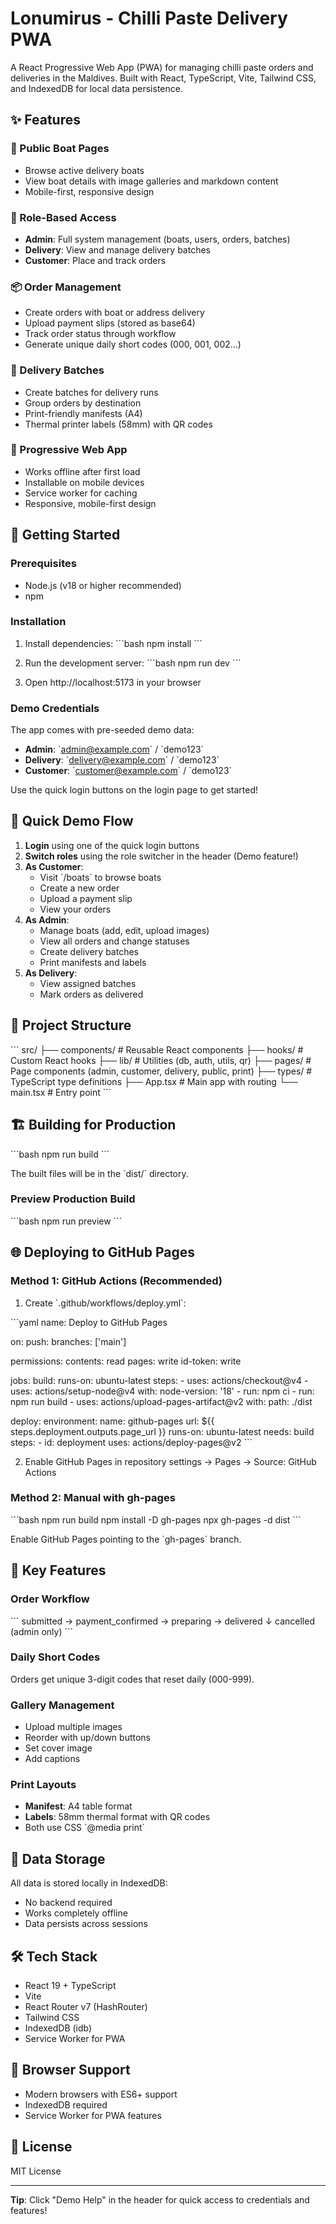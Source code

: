 # Lonumirus - Chilli Paste Delivery PWA

A React Progressive Web App (PWA) for managing chilli paste orders and deliveries in the Maldives. Built with React, TypeScript, Vite, Tailwind CSS, and IndexedDB for local data persistence.

## ✨ Features

### 🚢 Public Boat Pages
- Browse active delivery boats
- View boat details with image galleries and markdown content
- Mobile-first, responsive design

### 👥 Role-Based Access
- **Admin**: Full system management (boats, users, orders, batches)
- **Delivery**: View and manage delivery batches
- **Customer**: Place and track orders

### 📦 Order Management
- Create orders with boat or address delivery
- Upload payment slips (stored as base64)
- Track order status through workflow
- Generate unique daily short codes (000, 001, 002...)

### 🚚 Delivery Batches
- Create batches for delivery runs
- Group orders by destination
- Print-friendly manifests (A4)
- Thermal printer labels (58mm) with QR codes

### 📱 Progressive Web App
- Works offline after first load
- Installable on mobile devices
- Service worker for caching
- Responsive, mobile-first design

## 🚀 Getting Started

### Prerequisites
- Node.js (v18 or higher recommended)
- npm

### Installation

1. Install dependencies:
\`\`\`bash
npm install
\`\`\`

2. Run the development server:
\`\`\`bash
npm run dev
\`\`\`

3. Open http://localhost:5173 in your browser

### Demo Credentials

The app comes with pre-seeded demo data:

- **Admin**: \`admin@example.com\` / \`demo123\`
- **Delivery**: \`delivery@example.com\` / \`demo123\`
- **Customer**: \`customer@example.com\` / \`demo123\`

Use the quick login buttons on the login page to get started!

## 🎯 Quick Demo Flow

1. **Login** using one of the quick login buttons
2. **Switch roles** using the role switcher in the header (Demo feature!)
3. **As Customer**:
   - Visit \`/boats\` to browse boats
   - Create a new order
   - Upload a payment slip
   - View your orders
4. **As Admin**:
   - Manage boats (add, edit, upload images)
   - View all orders and change statuses
   - Create delivery batches
   - Print manifests and labels
5. **As Delivery**:
   - View assigned batches
   - Mark orders as delivered

## 📁 Project Structure

\`\`\`
src/
├── components/         # Reusable React components
├── hooks/             # Custom React hooks
├── lib/               # Utilities (db, auth, utils, qr)
├── pages/             # Page components (admin, customer, delivery, public, print)
├── types/             # TypeScript type definitions
├── App.tsx            # Main app with routing
└── main.tsx           # Entry point
\`\`\`

## 🏗️ Building for Production

\`\`\`bash
npm run build
\`\`\`

The built files will be in the \`dist/\` directory.

### Preview Production Build

\`\`\`bash
npm run preview
\`\`\`

## 🌐 Deploying to GitHub Pages

### Method 1: GitHub Actions (Recommended)

1. Create \`.github/workflows/deploy.yml\`:

\`\`\`yaml
name: Deploy to GitHub Pages

on:
  push:
    branches: ['main']

permissions:
  contents: read
  pages: write
  id-token: write

jobs:
  build:
    runs-on: ubuntu-latest
    steps:
      - uses: actions/checkout@v4
      - uses: actions/setup-node@v4
        with:
          node-version: '18'
      - run: npm ci
      - run: npm run build
      - uses: actions/upload-pages-artifact@v2
        with:
          path: ./dist

  deploy:
    environment:
      name: github-pages
      url: \${{ steps.deployment.outputs.page_url }}
    runs-on: ubuntu-latest
    needs: build
    steps:
      - id: deployment
        uses: actions/deploy-pages@v2
\`\`\`

2. Enable GitHub Pages in repository settings → Pages → Source: GitHub Actions

### Method 2: Manual with gh-pages

\`\`\`bash
npm run build
npm install -D gh-pages
npx gh-pages -d dist
\`\`\`

Enable GitHub Pages pointing to the \`gh-pages\` branch.

## 🔑 Key Features

### Order Workflow

\`\`\`
submitted → payment_confirmed → preparing → delivered
         ↓
     cancelled (admin only)
\`\`\`

### Daily Short Codes

Orders get unique 3-digit codes that reset daily (000-999).

### Gallery Management

- Upload multiple images
- Reorder with up/down buttons
- Set cover image
- Add captions

### Print Layouts

- **Manifest**: A4 table format
- **Labels**: 58mm thermal format with QR codes
- Both use CSS \`@media print\`

## 💾 Data Storage

All data is stored locally in IndexedDB:
- No backend required
- Works completely offline
- Data persists across sessions

## 🛠️ Tech Stack

- React 19 + TypeScript
- Vite
- React Router v7 (HashRouter)
- Tailwind CSS
- IndexedDB (idb)
- Service Worker for PWA

## 📱 Browser Support

- Modern browsers with ES6+ support
- IndexedDB required
- Service Worker for PWA features

## 📝 License

MIT License

---

**Tip**: Click "Demo Help" in the header for quick access to credentials and features!

